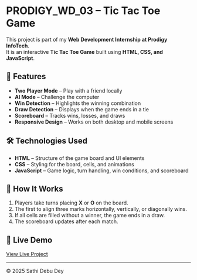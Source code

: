 # PRODIGY_WD_03 – Tic Tac Toe Game

This project is part of my **Web Development Internship at Prodigy InfoTech**.  
It is an interactive **Tic Tac Toe Game** built using **HTML, CSS, and JavaScript**.

## 🚀 Features
- **Two Player Mode** – Play with a friend locally
- **AI Mode** – Challenge the computer
- **Win Detection** – Highlights the winning combination
- **Draw Detection** – Displays when the game ends in a tie
- **Scoreboard** – Tracks wins, losses, and draws
- **Responsive Design** – Works on both desktop and mobile screens

## 🛠 Technologies Used
- **HTML** – Structure of the game board and UI elements
- **CSS** – Styling for the board, cells, and animations
- **JavaScript** – Game logic, turn handling, win conditions, and scoreboard

## 🎯 How It Works
1. Players take turns placing **X** or **O** on the board.  
2. The first to align three marks horizontally, vertically, or diagonally wins.  
3. If all cells are filled without a winner, the game ends in a draw.  
4. The scoreboard updates after each match.

## 🔗 Live Demo
[View Live Project](https://sathi-dey.github.io/PRODIGY_WD_03/)

---

© 2025 Sathi Debu Dey
